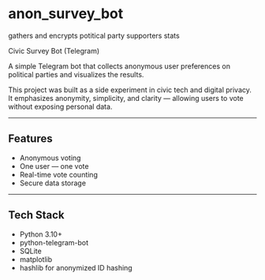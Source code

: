 # anon_survey_bot
gathers and encrypts potitical party supporters stats

Civic Survey Bot (Telegram)

A simple Telegram bot that collects anonymous user preferences on political parties and visualizes the results.

This project was built as a side experiment in civic tech and digital privacy. It emphasizes anonymity, simplicity, and clarity — allowing users to vote without exposing personal data.

---

## Features

- Anonymous voting
- One user — one vote
- Real-time vote counting
- Secure data storage

---

## Tech Stack

- Python 3.10+
- python-telegram-bot
- SQLite
- matplotlib
- hashlib for anonymized ID hashing
